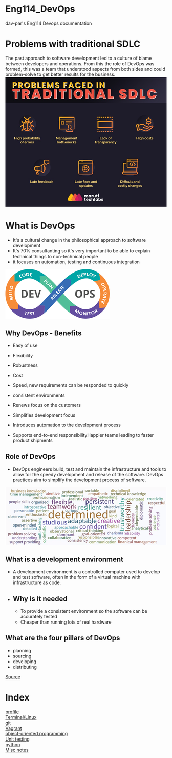 # Eng114_DevOps
dav-par's Eng114 Devops documentation

# Problems with traditional SDLC
The past approach to software development led to a culture of blame between developers and operations. From this the role of DevOps was formed, this was a team that understood aspects from both sides and could problem-solve to get better results for the business.   
![Traditional problems in software development](/Documentation/resources/trad_problems.jpg)  

# What is DevOps  
- It's a cultural change in the philosophical approach to software development
- It's 70% consultanting so it's very important to be able to explain technical things to non-technical people
- it focuses on automation, testing and continuous integration

![DevOps loop](/Documentation/resources/Devops%20loop.png)


## Why DevOps - Benefits
- Easy of use
- Flexibility
- Robustness
- Cost

- Speed, new requirements can be responded to quickly
- consistent environments
- Renews focus on the customers
- Simplifies development focus
- Introduces automation to the development process
- Supports end-to-end responsibilityHappier teams leading to faster product shipments

## Role of DevOps
- DevOps engineers build, test and maintain the infrastructure and tools to allow for the speedy development and release of the software. DevOps practices aim to simplify the development process of software.

![The role of DevOps](/Documentation/resources/What%20is%20devops3.png)

## What is a development environment
- A development environment is a controlled computer used to develop and test software, often in the form of a virtual machine with infrastructure as code.
- ## Why is it needed
    - To provide a consistent environment so the software can be accurately tested
    - Cheaper than running lots of real hardware

## What are the four pillars of DevOps
- planning
- sourcing
- developing
- distributing

[Source](https://jfrog.com/blog/idc-become-a-digital-innovation-factory-with-these-4-pillars-of-modern-devops/#:~:text=A%20solid%20DevOps%20strategy%20is,at%20DevOps%20speed%20and%20scale.######)
#

# Index
[profile](/Documentation/docs/profile_tips.md)  
[Terminal/Linux](/Documentation/docs/terminal.md)  
[git](/Documentation/docs/git_readme.md)  
[Vagrant](/Documentation/docs/vagrant.md)  
[object-oriented programming](/Documentation/docs/oop.md)  
[Unit testing](/Documentation/docs/unit_testing.md)  
[python](/Documentation/docs/python_readme.md)  
[Misc notes](/Documentation/docs/misc.md)  